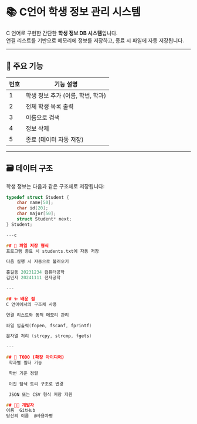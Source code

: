 # 📚 C언어 학생 정보 관리 시스템

C 언어로 구현한 간단한 **학생 정보 DB 시스템**입니다.  
연결 리스트를 기반으로 메모리에 정보를 저장하고, 종료 시 파일에 자동 저장됩니다.

---

## 📌 주요 기능

| 번호 | 기능 설명 |
|------|------------|
| 1 | 학생 정보 추가 (이름, 학번, 학과) |
| 2 | 전체 학생 목록 출력 |
| 3 | 이름으로 검색 |
| 4 | 정보 삭제 |
| 5 | 종료 (데이터 자동 저장) |

---

## 🗃️ 데이터 구조

학생 정보는 다음과 같은 구조체로 저장됩니다:

```c
typedef struct Student {
    char name[50];
    char id[20];
    char major[50];
    struct Student* next;
} Student;

---c

## 📁 파일 저장 형식
프로그램 종료 시 students.txt에 자동 저장

다음 실행 시 자동으로 불러오기

홍길동 20231234 컴퓨터공학
김민지 20241111 전자공학

---

## ✨ 배운 점
C 언어에서의 구조체 사용

연결 리스트와 동적 메모리 관리

파일 입출력(fopen, fscanf, fprintf)

문자열 처리 (strcpy, strcmp, fgets)

---

## 📌 TODO (확장 아이디어)
 학과별 필터 기능

 학번 기준 정렬

 이진 탐색 트리 구조로 변경

 JSON 또는 CSV 형식 저장 지원

## 🧑‍💻 개발자
이름	GitHub
당신의 이름	@사용자명


